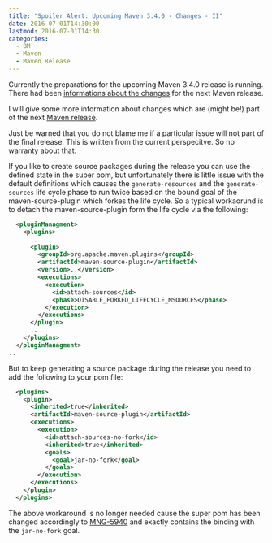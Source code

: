 ```yaml
---
title: "Spoiler Alert: Upcoming Maven 3.4.0 - Changes - II"
date: 2016-07-01T14:30:00
lastmod: 2016-07-01T14:30
categories:
  - BM
  - Maven
  - Maven Release
---
```

Currently the preparations for the upcoming Maven 3.4.0 release is running. 
There had been [informations about the changes][change-1] for the next Maven 
release.

I will give some more information about changes which are (might be!) part of
the next [Maven release][jira-issues].

Just be warned that you do not blame me if a particular issue will not part of the final release.
This is written from the current perspecitve. So no warranty about that. 

If you like to create source packages during the release you can use the defined state
in the super pom, but unfortunately there is little issue with the default
definitions which causes the `generate-resources` and the `generate-sources` life
cycle phase to run twice based on the bound goal of the maven-source-plugin which
forkes the life cycle. So a typical workaorund is to detach the maven-source-plugin 
form the life cycle via the following:


```xml
  <pluginManagment>
    <plugins>
      ..
      <plugin>
        <groupId>org.apache.maven.plugins</groupId>
        <artifactId>maven-source-plugin</artifactId>
        <version>..</version>
        <executions>
          <execution>
            <id>attach-sources</id>
            <phase>DISABLE_FORKED_LIFECYCLE_MSOURCES</phase>
          </execution>
        </executions>
      </plugin>
      ..
    </plugins> 
  </pluginManagment>
..
```

But to keep generating a source package during the release you need to add
the following to your pom file:

```xml
  <plugins>
    <plugin>
      <inherited>true</inherited>
      <artifactId>maven-source-plugin</artifactId>
      <executions>
        <execution>
          <id>attach-sources-no-fork</id>
          <inherited>true</inherited>
          <goals>
            <goal>jar-no-fork</goal>
          </goals>
        </execution>
      </executions>
    </plugin>
  </plugins>
```

The above workaround is no longer needed cause the super pom has been changed
accordingly to [MNG-5940][MNG-5940] and exactly contains the binding with the
`jar-no-fork` goal.


[jira-issues]: https://issues.apache.org/jira/secure/ReleaseNote.jspa?projectId=12316922&version=12333545
[change-1]: https://twitter.com/khmarbaise/status/747046718798200833
[MNG-5940]: https://issues.apache.org/jira/browse/MNG-5940
